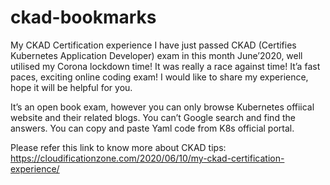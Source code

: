 # ckad-bookmarks

My CKAD Certification experience
I have just passed CKAD (Certifies Kubernetes Application Developer) exam in this month June’2020, well utilised my Corona lockdown time! It was really a race against time! It’a fast paces, exciting online coding exam!
I would like to share my experience, hope it will be helpful for you.

It’s an open book exam, however you can only browse Kubernetes offiical website and their related blogs. You can’t Google search and find the answers. You can copy and paste Yaml code from K8s official portal.

Please refer this link to know more about CKAD tips: https://cloudificationzone.com/2020/06/10/my-ckad-certification-experience/
